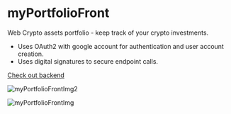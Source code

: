 # myPortfolioFront
 Web Crypto assets portfolio - keep track of your crypto investments.

* Uses OAuth2 with google account for authentication and user account creation.
* Uses digital signatures to secure endpoint calls.

[Check out backend](https://github.com/takado8/myPortfolioBackend)

![myPortfolioFrontImg2](https://user-images.githubusercontent.com/39505866/140618945-6a4407b3-a30b-4cd2-a9f1-067da67f3804.jpg)

![myPortfolioFrontImg](https://user-images.githubusercontent.com/39505866/140618956-eee7b914-c0b6-48f9-99dd-16dc5b6412ee.jpg)


